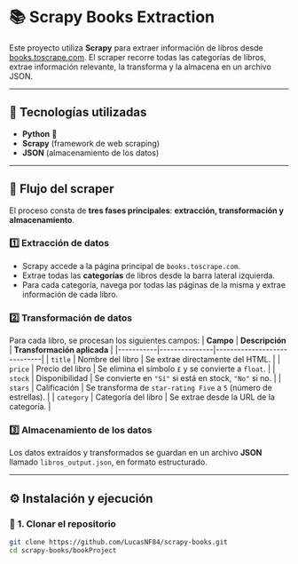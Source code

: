 # 📚 Scrapy Books Extraction

Este proyecto utiliza **Scrapy** para extraer información de libros desde [books.toscrape.com](https://books.toscrape.com). 
El scraper recorre todas las categorías de libros, extrae información relevante, la transforma y la almacena en un archivo JSON.

---

## 🚀 **Tecnologías utilizadas**
- **Python** 🐍
- **Scrapy** (framework de web scraping)
- **JSON** (almacenamiento de los datos)

---

## 📌 **Flujo del scraper**
El proceso consta de **tres fases principales**: **extracción, transformación y almacenamiento**.

### **1️⃣ Extracción de datos**
- Scrapy accede a la página principal de `books.toscrape.com`.
- Extrae todas las **categorías** de libros desde la barra lateral izquierda.
- Para cada categoría, navega por todas las páginas de la misma y extrae información de cada libro.

### **2️⃣ Transformación de datos**
Para cada libro, se procesan los siguientes campos:
| **Campo** | **Descripción** | **Transformación aplicada** |
|-----------|---------------|-----------------------------|
| `title` | Nombre del libro | Se extrae directamente del HTML. |
| `price` | Precio del libro | Se elimina el símbolo `£` y se convierte a `float`. |
| `stock` | Disponibilidad | Se convierte en `"Sí"` si está en stock, `"No"` si no. |
| `stars` | Calificación | Se transforma de `star-rating Five` a `5` (número de estrellas). |
| `category` | Categoría del libro | Se extrae desde la URL de la categoría. |

### **3️⃣ Almacenamiento de los datos**
Los datos extraídos y transformados se guardan en un archivo **JSON** llamado `libros_output.json`, en formato estructurado.

---

## ⚙ **Instalación y ejecución**
### 📌 **1. Clonar el repositorio**
```bash
git clone https://github.com/LucasNF84/scrapy-books.git
cd scrapy-books/bookProject
